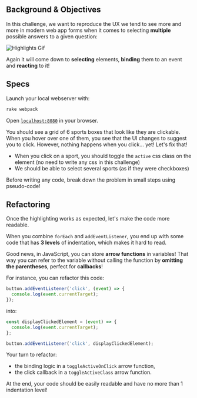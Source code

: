 ## Background & Objectives

In this challenge, we want to reproduce the UX we tend to see more and more in modern web app forms when it comes to selecting **multiple** possible answers to a given question:

![Highlights Gif](https://raw.githubusercontent.com/lewagon/fullstack-images/master/frontend/highlights.gif)

Again it will come down to **selecting** elements, **binding** them to an event and **reacting** to it!

## Specs

Launch your local webserver with:

```bash
rake webpack
```

Open [`localhost:8080`](http://localhost:8080) in your browser.

You should see a grid of 6 sports boxes that look like they are clickable. When you hover over one of them, you see that the UI changes to suggest you to click. However, nothing happens when you click... yet! Let's fix that!

- When you click on a sport, you should toggle the `active` css class on the element (no need to write any css in this challenge)
- We should be able to select several sports (as if they were checkboxes)

Before writing any code, break down the problem in small steps using pseudo-code!

## Refactoring

Once the highlighting works as expected, let's make the code more readable.

When you combine `forEach` and `addEventListener`, you end up with some code that has **3 levels** of indentation, which makes it hard to read.

Good news, in JavaScript, you can store **arrow functions** in variables! That way you can refer to the variable without calling the function by **omitting the parentheses**, perfect for **callbacks**!

For instance, you can refactor this code:

```js
button.addEventListener('click', (event) => {
  console.log(event.currentTarget);
});
```

into:

```js
const displayClickedElement = (event) => {
  console.log(event.currentTarget);
};

button.addEventListener('click', displayClickedElement);
```

Your turn to refactor:

- the binding logic in a `toggleActiveOnClick` arrow function,
- the click callback in a `toggleActiveClass` arrow function.

At the end, your code should be easily readable and have no more than 1 indentation level!


